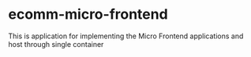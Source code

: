 # ecomm-micro-frontend
This is application for implementing the Micro Frontend applications and host through single container
